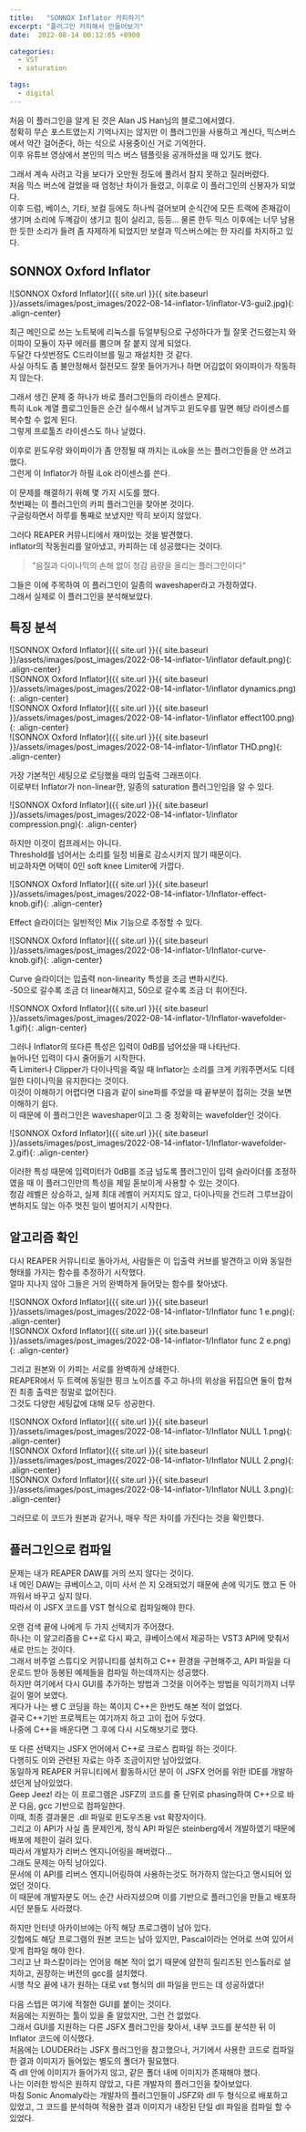 ```yaml
---
title:   "SONNOX Inflator 카피하기"
excerpt: "플러그인 카피해서 만들어보기"
date:  2022-08-14 00:12:05 +0900

categories:
  - VST
  - saturation

tags:
  - digital
---
```


처음 이 플러그인을 알게 된 것은 Alan JS Han님의 블로그에서였다.  
정확히 무슨 포스트였는지 기억나지는 않지만 이 플러그인을 사용하고 계신다, 믹스버스에서 약간 걸어준다, 하는 식으로 사용중이신 거로 기억한다.  
이후 유튜브 영상에서 본인의 믹스 버스 템플릿을 공개하셨을 때 있기도 했다.  

그래서 계속 사려고 각을 보다가 오만원 정도에 풀려서 참지 못하고 질러버렸다.  
처음 믹스 버스에 걸었을 때 엄청난 차이가 들렸고, 이후로 이 플러그인의 신봉자가 되었다.  
이후 드럼, 베이스, 기타, 보컬 등에도 하나씩 걸어보며 순식간에 모든 트랙에 존재감이 생기며 소리에 두꼐감이 생기고 힘이 실리고, 등등...
물론 한두 믹스 이후에는 너무 남용한 듯한 소리가 들려 좀 자제하게 되었지만 보컬과 믹스버스에는 한 자리를 차지하고 있다.  

## SONNOX Oxford Inflator  
  
![SONNOX Oxford Inflator]({{ site.url }}{{ site.baseurl }}/assets/images/post_images/2022-08-14-inflator-1/inflator-V3-gui2.jpg){: .align-center}  

최근 메인으로 쓰는 노트북에 리눅스를 듀얼부팅으로 구성하다가 뭘 잘못 건드렸는지 와이파이 모듈이 자꾸 에러를 뿜으며 잘 붙지 않게 되었다.  
두달간 다섯번정도 C드라이브를 밀고 재설치한 것 같다.  
사실 아직도 좀 불안정해서 절전모드 잘못 들어가거나 하면 어김없이 와이파이가 작동하지 않는다.  

그래서 생긴 문제 중 하나가 바로 플러그인들의 라이센스 문제다.  
특히 iLok 계열 플로그인들은 순간 실수해서 남겨두고 윈도우를 밀면 해당 라이센스를 복수할 수 없게 된다.  
그렇게 프로툴즈 라이센스도 하나 날렸다.  

이후로 윈도우랑 와이파이가 좀 안정될 때 까지는 iLok을 쓰는 플러그인들을 안 쓰려고 했다.  
그런게 이 Inflator가 하필 iLok 라이센스를 쓴다.  

이 문제를 해결하기 위해 몇 가지 시도를 했다.  
첫번째는 이 플러그인의 카피 플러그인을 찾아본 것이다.  
구글링하면서 하루를 통째로 보냈지만 딱히 보이지 않았다.  

그러다 REAPER 커뮤니티에서 재미있는 것을 발견했다.  
inflator의 작동원리를 알아냈고, 카피하는 데 성공했다는 것이다.  

> "음질과 다이나믹의 손해 없이 청감 음량을 올리는 플러그인이다"

그들은 이에 주목하여 이 플러그인이 일종의 waveshaper라고 가정하였다.  
그래서 실제로 이 플러그인을 분석해보았다.  

## 특징 분석  

![SONNOX Oxford Inflator]({{ site.url }}{{ site.baseurl }}/assets/images/post_images/2022-08-14-inflator-1/inflator default.png){: .align-center}  
![SONNOX Oxford Inflator]({{ site.url }}{{ site.baseurl }}/assets/images/post_images/2022-08-14-inflator-1/inflator dynamics.png){: .align-center}  
![SONNOX Oxford Inflator]({{ site.url }}{{ site.baseurl }}/assets/images/post_images/2022-08-14-inflator-1/inflator effect100.png){: .align-center}  
![SONNOX Oxford Inflator]({{ site.url }}{{ site.baseurl }}/assets/images/post_images/2022-08-14-inflator-1/inflator THD.png){: .align-center}  

가장 기본적인 세팅으로 로딩했을 때의 입출력 그래프이다.  
이로부터 Inflator가 non-linear한, 일종의 saturation 플러그인임을 알 수 있다.  

![SONNOX Oxford Inflator]({{ site.url }}{{ site.baseurl }}/assets/images/post_images/2022-08-14-inflator-1/inflator compression.png){: .align-center}  

하지만 이것이 컴프레서는 아니다.  
Threshold를 넘어서는 소리를 일정 비율로 감소시키지 않기 때문이다.  
비교하자면 어택이 0인 soft knee Limiter에 가깝다.  

![SONNOX Oxford Inflator]({{ site.url }}{{ site.baseurl }}/assets/images/post_images/2022-08-14-inflator-1/Inflator-effect-knob.gif){: .align-center}  

Effect 슬라이더는 일반적인 Mix 기능으로 추정할 수 있다.  

![SONNOX Oxford Inflator]({{ site.url }}{{ site.baseurl }}/assets/images/post_images/2022-08-14-inflator-1/Inflator-curve-knob.gif){: .align-center}  

Curve 슬라이더는 입출력 non-linearity 특성을 조금 변화시킨다.  
-50으로 갈수록 조금 더 linear해지고, 50으로 갈수록 조금 더 휘어진다.  

![SONNOX Oxford Inflator]({{ site.url }}{{ site.baseurl }}/assets/images/post_images/2022-08-14-inflator-1/Inflator-wavefolder-1.gif){: .align-center}  

그러나 Inflator의 또다른 특성은 입력이 0dB를 넘어섰을 때 나타난다.  
늘어나던 입력이 다시 줄어들기 시작한다.  
즉 Limiter나 Clipper가 다이나믹을 죽일 때 Inflator는 소리를 크게 키워주면서도 디테일한 다이나믹을 유지한다는 것이다.  
이것이 이해하기 어렵다면 다음과 같이 sine파를 주었을 때 끝부분이 접히는 것을 보면 이해하기 쉽다.  
이 때문에 이 플러그인은 waveshaper이고 그 중 정확히는 wavefolder인 것이다.  

![SONNOX Oxford Inflator]({{ site.url }}{{ site.baseurl }}/assets/images/post_images/2022-08-14-inflator-1/Inflator-wavefolder-2.gif){: .align-center}  

이러한 특성 때문에 입력미터가 0dB를 조금 넘도록 플러그인이 입력 슬라이더를 조정하였을 때 이 플러그인만의 특성을 제일 돋보이게 사용할 수 있는 것이다.  
청감 레벨은 상승하고, 실제 최대 레벨이 커지지도 않고, 다이나믹을 건드려 그루브감이 변하지도 않는 아주 멋진 일이 벌어지기 시작한다.  

## 알고리즘 확인

다시 REAPER 커뮤니티로 돌아가서, 사람들은 이 입출력 커브를 발견하고 이와 동일한 형태를 가지는 함수를 추정하기 시작했다.  
얼마 지나지 않아 그들은 거의 완벽하게 들어맞는 함수를 찾아냈다.  

![SONNOX Oxford Inflator]({{ site.url }}{{ site.baseurl }}/assets/images/post_images/2022-08-14-inflator-1/Inflator func 1 e.png){: .align-center}  
![SONNOX Oxford Inflator]({{ site.url }}{{ site.baseurl }}/assets/images/post_images/2022-08-14-inflator-1/Inflator func 2 e.png){: .align-center}  

그리고 원본와 이 카피는 서로를 완벽하게 상쇄한다.  
REAPER에서 두 트랙에 동일한 핑크 노이즈를 주고 하나의 위상을 뒤집으면 둘이 합쳐진 최종 출력은 정말로 없어진다.  
그것도 다양한 세팅값에 대해 모두 성공한다.  

![SONNOX Oxford Inflator]({{ site.url }}{{ site.baseurl }}/assets/images/post_images/2022-08-14-inflator-1/Inflator NULL 1.png){: .align-center}  
![SONNOX Oxford Inflator]({{ site.url }}{{ site.baseurl }}/assets/images/post_images/2022-08-14-inflator-1/Inflator NULL 2.png){: .align-center}  
![SONNOX Oxford Inflator]({{ site.url }}{{ site.baseurl }}/assets/images/post_images/2022-08-14-inflator-1/Inflator NULL 3.png){: .align-center}  

그러므로 이 코드가 원본과 같거나, 매우 작은 차이를 가진다는 것을 확인했다.  

## 플러그인으로 컴파일  

문제는 내가 REAPER DAW를 거의 쓰지 않다는 것이다.  
내 메인 DAW는 큐베이스고, 이미 사서 쓴 지 오래되었기 때문에 손에 익기도 했고 돈 아까워서 바꾸고 싶지 않다.  
따라서 이 JSFX 코드를 VST 형식으로 컴파일해야 한다.  

오랜 검색 끝에 나에게 두 가지 선택지가 주어졌다.  
하나는 이 알고리즘을 C++로 다시 짜고, 큐베이스에서 제공하는 VST3 API에 맞춰서 새로 만드는 것이다.  
그래서 비주얼 스튜디오 커뮤니티를 설치하고 C++ 환경을 구현해주고, API 파일을 다운로드 받아 동봉된 예제들을 컴파일 하는데까지는 성공했다.  
하지만 여기에서 다시 GUI를 추가하는 방법과 그것을 이어주는 방법을 익히기까지 너무 길이 멀어 보였다.  
게다가 나는 쌩 C 코딩을 하는 쪽이지 C++은 한번도 해본 적이 없었다.  
결국 C++기반 프로젝트는 여기까지 하고 고이 접어 두었다.  
나중에 C++을 배운다면 그 후에 다시 시도해보기로 했다.  

또 다른 선택지는 JSFX 언어에서 C++로 크로스 컴파일 하는 것이다.  
다행히도 이와 관련된 자료는 아주 조금이지만 남아있었다.  
동일하게 REAPER 커뮤니티에서 활동하시던 분이 이 JSFX 언어를 위한 IDE를 개발하셨던게 남아있었다.  
Geep Jeez! 라는 이 프로그램은 JSFZ의 코드를 줄 단위로 phasing하여 C++으로 바꾼 다음, gcc 기반으로 컴파일한다.  
이때, 최종 결과물은 .dll 파일로 윈도우즈용 vst 확장자이다.  
그리고 이 API가 사실 좀 문제인게, 정식 API 파일은 steinberg에서 개발하였기 때문에 배포에 제한이 걸려 있다.  
따라서 개발자가 리버스 엔지니어링을 해버렸다...  
그래도 문제는 아직 남아있다.  
문서에 이 API를 리버스 엔지니어링하여 사용하는것도 허가하지 않는다고 명시되어 있었던 것이다.  
이 때문에 개발자분도 어느 순간 사라지셨으며 이를 기반으로 플러그인을 만들고 배포하시던 분들도 사라졌다.  

하지만 인터넷 아카이브에는 아직 해당 프로그램이 남아 있다.  
깃헙에도 해당 프로그램의 원본 코드는 남아 있지만, Pascal이라는 언어로 쓰여 있어서 맞게 컴파일 해야 한다.  
그리고 난 파스칼이라는 언어응 해본 적이 없기 때문에 얌전히 릴리즈된 인스톨러로 설치하고, 권장하는 버전의 gcc를 설치했다.  
시행 착오 끝에 내가 원하는 대로 vst 형식의 dll 파일을 만드는 데 성공하였다!

다음 스텝은 여기에 적절한 GUI를 붙이는 것이다.  
처음에는 지원하는 툴이 있을 줄 알았지만, 그런 건 없었다.  
그래서 GUI를 지원하는 다른 JSFX 플러그인을 찾아서, 내부 코드를 분석한 뒤 이 Inflator 코드에 이식했다.  
처음에는 LOUDER라는 JSFX 플러그인을 참고했으나, 거기에서 사용한 코드로 컴파일한 결과 이미지가 들어있는 별도의 폴더가 필요했다.  
즉 dll 안에 이미지가 들어가지 않고, 같은 폴더 내에 이미지가 존재해야 했다.  
나는 이러한 방식은 원하지 않았고, 다른 개발자의 플러그인을 찾아보았다.  
마침 Sonic Anomaly라는 개발자의 플러그인들이 JSFZ와 dll 두 형식으로 배포하고 있었고, 그 코드를 분석하여 적용한 결과 이미지가 내장된 단일 dll 파일을 컴파일 할 수 있었다.  
